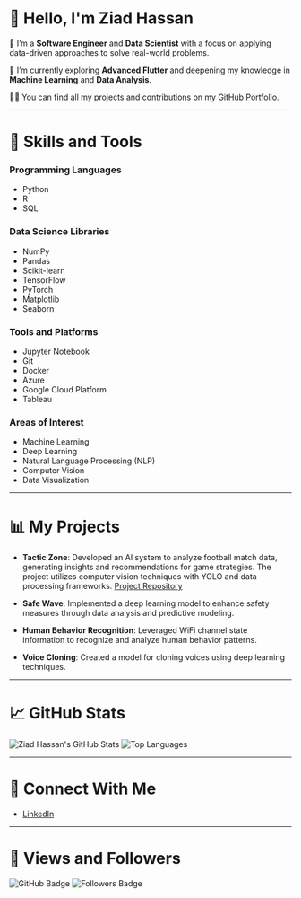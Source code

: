 # 👋 Hello, I'm Ziad Hassan

🔭 I’m a **Software Engineer** and **Data Scientist** with a focus on applying data-driven approaches to solve real-world problems. 

🌱 I’m currently exploring **Advanced Flutter** and deepening my knowledge in **Machine Learning** and **Data Analysis**.

👨‍💻 You can find all my projects and contributions on my [GitHub Portfolio](https://github.com/ziad640/Tactic_Zone.git).

---

# 🚀 Skills and Tools

### Programming Languages
- Python
- R
- SQL

### Data Science Libraries
- NumPy
- Pandas
- Scikit-learn
- TensorFlow
- PyTorch
- Matplotlib
- Seaborn

### Tools and Platforms
- Jupyter Notebook
- Git
- Docker
- Azure
- Google Cloud Platform
- Tableau

### Areas of Interest
- Machine Learning
- Deep Learning
- Natural Language Processing (NLP)
- Computer Vision
- Data Visualization

---

# 📊 My Projects
- **Tactic Zone**: Developed an AI system to analyze football match data, generating insights and recommendations for game strategies. The project utilizes computer vision techniques with YOLO and data processing frameworks. [Project Repository](https://github.com/ziad640/Tactic_Zone.git)
  
- **Safe Wave**: Implemented a deep learning model to enhance safety measures through data analysis and predictive modeling.

- **Human Behavior Recognition**: Leveraged WiFi channel state information to recognize and analyze human behavior patterns.

- **Voice Cloning**: Created a model for cloning voices using deep learning techniques.

---

# 📈 GitHub Stats
![Ziad Hassan's GitHub Stats](https://github-readme-stats.vercel.app/api?username=ziad640&show_icons=true&theme=radical)
![Top Languages](https://github-readme-stats.vercel.app/api/top-langs/?username=ziad640&layout=compact&theme=radical)

---

# 🤝 Connect With Me
- [LinkedIn](inkedin.com/in/ziad-hassan-8a76a4217/)

---

# 💜 Views and Followers
![GitHub Badge](https://img.shields.io/badge/Views-1000-blue?style=flat-square)
![Followers Badge](https://img.shields.io/badge/Followers-50-brightgreen?style=flat-square)
